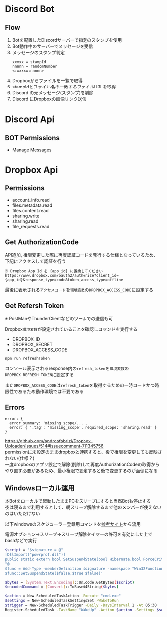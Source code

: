 # Discord Bot

## Flow

1. Botを配置したDiscordサーバーで指定のスタンプを使用
1. Bot動作中のサーバーでメッセージを受信
1. メッセージのスタンプ判定
    ```
    xxxxx = stampId
    nnnnn = randomNumber
    <:xxxxx:nnnnn>
    ```
1. Dropboxからファイルを一覧で取得
1. stampIdとファイル名の一致するファイルURLを取得
1. Discord の元メッセージ(スタンプ)を削除
1. Discord にDropboxの画像リンク送信

# Discord Api

## BOT Permissions
- Manage Messages

# Dropbox Api

## Permissions
- account_info.read
- files.metadata.read
- files.content.read
- sharing.write
- sharing.read
- file_requests.read

## Get AuthorizationCode
API追加, 権限変更した際に再度認証コードを発行する仕様となっているため、下記にアクセスして認証を行う
```
※ Dropbox App Id を {app_id} に置換してください
https://www.dropbox.com/oauth2/authorize?client_id={app_id}&response_type=code&token_access_type=offline
```
最後に表示される`アクセスコード`を`環境変数`の`DROPBOX_ACCESS_CODE`に設定する

## Get Refersh Token
※ PostManやThunderClientなどのツールでの送信も可

Dropbox`環境変数`が設定されていることを確認しコマンドを実行する
- DROPBOX_ID
- DROPBOX_SECRET
- DROPBOX_ACCESS_CODE
```
npm run refreshToken
```
コンソール表示されるresponse内の`refresh_token`を`環境変数`の`DROPBOX_REFRESH_TOKEN`に設定する

また`DROPBOX_ACCESS_CODE`は`refresh_token`を取得するための一時コードかつ時限性であるため動作環境では不要である

## Errors
```
error: {
  error_summary: 'missing_scope/...',
  error: { '.tag': 'missing_scope', required_scope: 'sharing.read' }
}
```
https://github.com/andreafabrizi/Dropbox-Uploader/issues/514#issuecomment-711345756  
permissionに未設定のままdropboxと連携すると、後で権限を変更しても反映されない(仕様？)  
一度dropboxのアプリ設定で解除(削除)して再度AuthorizationCodeの取得からやり直す必要があるため、最小権限で設定すると後で変更するのが面倒になる

## Windowsローカル運用
本Botをローカルで起動したままPCをスリープにすると当然Botも停止する  
夜は寝るまで利用するとして、朝スリープ解除するまで他のメンバーが使えないのはいただけない

以下windowsのスケジューラー登録用コマンドを[参考サイト](https://ishi-pc.net/colum/auto-sleep/)から流用

電源オプション->スリープ->スリープ解除タイマーの許可を有効にした上でbashなどで実行
```bash
$script = '$signature = @"
[DllImport("powrprof.dll")]
public static extern bool SetSuspendState(bool Hibernate,bool ForceCritical,bool DisableWakeEvent);
"@
$func = Add-Type -memberDefinition $signature -namespace "Win32Functions" -name "SetSuspendStateFunction" -passThru
$func::SetSuspendState($false,$true,$false)'

$bytes = [System.Text.Encoding]::Unicode.GetBytes($script)
$encodedCommand = [Convert]::ToBase64String($bytes)

$action = New-ScheduledTaskAction -Execute "cmd.exe"
$settings = New-ScheduledTaskSettingsSet -WakeToRun
$trigger = New-ScheduledTaskTrigger -Daily -DaysInterval 1 -At 05:30
Register-ScheduledTask -TaskName "WakeUp" -Action $action -Settings $settings -Trigger $trigger -Force
```
